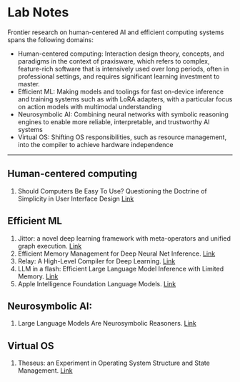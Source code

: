 # Lab Notes

Frontier research on human-centered AI and efficient computing systems spans the following domains:

- Human-centered computing: Interaction design theory, concepts, and paradigms in the context of praxisware, which refers to complex, feature-rich software that is intensively used over long periods, often in professional settings, and requires significant learning investment to master.
- Efficient ML: Making models and toolings for fast on-device inference and training systems such as with LoRA adapters, with a particular focus on action models with multimodal understanding
- Neurosymbolic AI: Combining neural networks with symbolic reasoning engines to enable more reliable, interpretable, and trustworthy AI systems
- Virtual OS: Shifting OS responsibilities, such as resource management, into the compiler to achieve hardware independence

----

## Human-centered computing

1. Should Computers Be Easy To Use? Questioning the Doctrine of Simplicity in User Interface Design [Link](https://arxiv.org/abs/2306.01643)

## Efficient ML

1. Jittor: a novel deep learning framework with meta-operators and unified graph execution. [Link](https://www.semanticscholar.org/paper/Jittor%3A-a-novel-deep-learning-framework-with-and-Hu-Liang/7b760f0468a520bc25a813b3f29664a92beb200a)
2. Efficient Memory Management for Deep Neural Net Inference. [Link](https://arxiv.org/abs/2001.03288)
3. Relay: A High-Level Compiler for Deep Learning. [Link](https://arxiv.org/abs/1904.08368)
4. LLM in a flash: Efficient Large Language Model Inference with Limited Memory. [Link](https://arxiv.org/abs/2312.11514)
5. Apple Intelligence Foundation Language Models. [Link](https://machinelearning.apple.com/research/apple-intelligence-foundation-language-models)


## Neurosymbolic AI:

1. Large Language Models Are Neurosymbolic Reasoners. [Link](https://arxiv.org/abs/2401.09334)


## Virtual OS

1. Theseus: an Experiment in Operating System Structure and State Management. [Link](https://www.usenix.org/conference/osdi20/presentation/boos)

